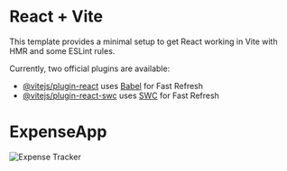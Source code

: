 # React + Vite

This template provides a minimal setup to get React working in Vite with HMR and some ESLint rules.

Currently, two official plugins are available:

- [@vitejs/plugin-react](https://github.com/vitejs/vite-plugin-react/blob/main/packages/plugin-react/README.md) uses [Babel](https://babeljs.io/) for Fast Refresh
- [@vitejs/plugin-react-swc](https://github.com/vitejs/vite-plugin-react-swc) uses [SWC](https://swc.rs/) for Fast Refresh
# ExpenseApp

<img src="[[[expense_tracker_image_url_here](https://encrypted-tbn0.gstatic.com/images?q=tbn:ANd9GcST6JplaKhVljXE2CRfiqD3MnY3aI52dN5AZQ&usqp=CAU)https://encrypted-tbn0.gstatic.com/images?q=tbn:ANd9GcST6JplaKhVljXE2CRfiqD3MnY3aI52dN5AZQ&usqp=CAU](https://www.google.com/imgres?imgurl=https%3A%2F%2Fcdn.aarp.net%2Fcontent%2Fdam%2Faarp%2Fmoney%2Fbudgeting_savings%2F2022%2F12%2F1140-trim-expenses.jpg&tbnid=Zt0uyNe5OkOk7M&vet=12ahUKEwiyt5js59aEAxXVWaQEHT_RCvMQMygpegUIARDNAQ..i&imgrefurl=https%3A%2F%2Fwww.aarp.org%2Fmoney%2Fbudgeting-saving%2Finfo-2022%2Fspend-100-dollars-less-each-month.html&docid=ni9HQHWSAUKsvM&w=1140&h=655&q=expenses&client=ubuntu-sn&ved=2ahUKEwiyt5js59aEAxXVWaQEHT_RCvMQMygpegUIARDNAQ)https://www.google.com/imgres?imgurl=https%3A%2F%2Fcdn.aarp.net%2Fcontent%2Fdam%2Faarp%2Fmoney%2Fbudgeting_savings%2F2022%2F12%2F1140-trim-expenses.jpg&tbnid=Zt0uyNe5OkOk7M&vet=12ahUKEwiyt5js59aEAxXVWaQEHT_RCvMQMygpegUIARDNAQ..i&imgrefurl=https%3A%2F%2Fwww.aarp.org%2Fmoney%2Fbudgeting-saving%2Finfo-2022%2Fspend-100-dollars-less-each-month.html&docid=ni9HQHWSAUKsvM&w=1140&h=655&q=expenses&client=ubuntu-sn&ved=2ahUKEwiyt5js59aEAxXVWaQEHT_RCvMQMygpegUIARDNAQ](https://www.google.com/imgres?imgurl=https%3A%2F%2Fcdn.aarp.net%2Fcontent%2Fdam%2Faarp%2Fmoney%2Fbudgeting_savings%2F2022%2F12%2F1140-trim-expenses.jpg&tbnid=Zt0uyNe5OkOk7M&vet=12ahUKEwiyt5js59aEAxXVWaQEHT_RCvMQMygpegUIARDNAQ..i&imgrefurl=https%3A%2F%2Fwww.aarp.org%2Fmoney%2Fbudgeting-saving%2Finfo-2022%2Fspend-100-dollars-less-each-month.html&docid=ni9HQHWSAUKsvM&w=1140&h=655&q=expenses&client=ubuntu-sn&ved=2ahUKEwiyt5js59aEAxXVWaQEHT_RCvMQMygpegUIARDNAQ)https://www.google.com/imgres?imgurl=https%3A%2F%2Fcdn.aarp.net%2Fcontent%2Fdam%2Faarp%2Fmoney%2Fbudgeting_savings%2F2022%2F12%2F1140-trim-expenses.jpg&tbnid=Zt0uyNe5OkOk7M&vet=12ahUKEwiyt5js59aEAxXVWaQEHT_RCvMQMygpegUIARDNAQ..i&imgrefurl=https%3A%2F%2Fwww.aarp.org%2Fmoney%2Fbudgeting-saving%2Finfo-2022%2Fspend-100-dollars-less-each-month.html&docid=ni9HQHWSAUKsvM&w=1140&h=655&q=expenses&client=ubuntu-sn&ved=2ahUKEwiyt5js59aEAxXVWaQEHT_RCvMQMygpegUIARDNAQ" alt="Expense Tracker">


